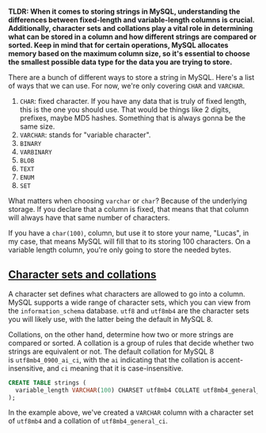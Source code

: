 **TLDR: When it comes to storing strings in MySQL, understanding the differences between fixed-length and variable-length columns is crucial. Additionally, character sets and collations play a vital role in determining what can be stored in a column and how different strings are compared or sorted. Keep in mind that for certain operations, MySQL allocates memory based on the maximum column size, so it's essential to choose the smallest possible data type for the data you are trying to store.**

There are a bunch of different ways to store a string in MySQL. Here's a list of ways that we can use. For now, we're only covering `CHAR` and `VARCHAR`.

1. `CHAR`: fixed character. If you have any data that is truly of fixed length, this is the one you should use. That would be things like 2 digits, prefixes, maybe MD5 hashes. Something that is always gonna be the same size.
2. `VARCHAR`: stands for "variable character". 
3. `BINARY`
4. `VARBINARY`
5. `BLOB`
6. `TEXT`
7. `ENUM`
8. `SET`

What matters when choosing `varchar` or `char`? Because of the underlying storage. If you declare that a column is fixed, that means that that column will always have that same number of characters.

If you have a `char(100)`, column, but use it to store your name, "Lucas", in my case, that means MySQL will fill that to its storing 100 characters. On a variable length column, you're only going to store the needed bytes.

## [Character sets and collations](https://planetscale.com/courses/mysql-for-developers/schema/strings?autoplay=1#character-sets-and-collations)

A character set defines what characters are allowed to go into a column. MySQL supports a wide range of character sets, which you can view from the `information_schema` database. `utf8` and `utf8mb4` are the character sets you will likely use, with the latter being the default in MySQL 8.

Collations, on the other hand, determine how two or more strings are compared or sorted. A collation is a group of rules that decide whether two strings are equivalent or not. The default collation for MySQL 8 is `utf8mb4_0900_ai_ci`, with the `ai` indicating that the collation is accent-insensitive, and `ci` meaning that it is case-insensitive.

```sql
CREATE TABLE strings (
  variable_length VARCHAR(100) CHARSET utf8mb4 COLLATE utf8mb4_general_ci
);
```

In the example above, we've created a `VARCHAR` column with a character set of `utf8mb4` and a collation of `utf8mb4_general_ci`.